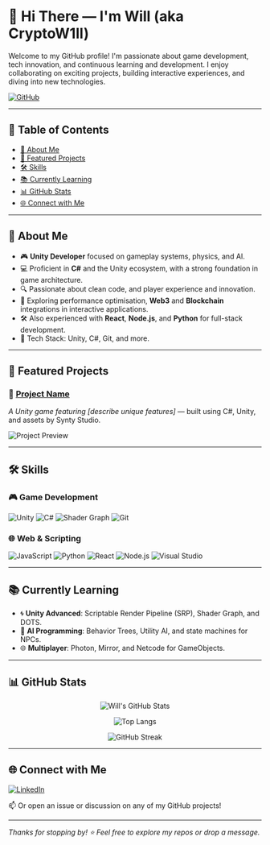 # 👋 Hi There — I'm Will (aka CryptoW1ll)

Welcome to my GitHub profile! I'm passionate about game development, tech innovation, and continuous learning and development. I enjoy collaborating on exciting projects, building interactive experiences, and diving into new technologies.

[![GitHub](https://img.shields.io/badge/GitHub-181717?style=flat&logo=github&logoColor=white)](https://github.com/cryptoW1ll)

---

## 🧭 Table of Contents

- [📌 About Me](#about-me)
- [🚀 Featured Projects](#featured-projects)
- [🛠️ Skills](#skills)
- [📚 Currently Learning](#currently-learning)
- [📊 GitHub Stats](#github-stats)
- [🌐 Connect with Me](#connect-with-me)

---

## 📌 About Me

- 🎮 **Unity Developer** focused on gameplay systems, physics, and AI.
- 💻 Proficient in **C#** and the Unity ecosystem, with a strong foundation in game architecture.
- 🔍 Passionate about clean code, and player experience and innovation.
- 🌱 Exploring performance optimisation, **Web3** and **Blockchain** integrations in interactive applications.
- 🛠️ Also experienced with **React**, **Node.js**, and **Python** for full-stack development.
- 🔧 Tech Stack: Unity, C#, Git, and more.

---

## 🚀 Featured Projects

### 🔹 [Project Name](https://github.com/CryptoW1ll/FATF)
*A Unity game featuring [describe unique features]* — built using C#, Unity, and assets by Synty Studio.

![Project Preview](https://raw.githubusercontent.com/cryptoW1ll/project-repo-name/main/preview.gif)

---

## 🛠️ Skills

### 🎮 Game Development
![Unity](https://img.shields.io/badge/Unity-100000?style=for-the-badge&logo=unity&logoColor=white)
![C#](https://img.shields.io/badge/C%23-239120?style=for-the-badge&logo=c-sharp&logoColor=white)
![Shader Graph](https://img.shields.io/badge/Shader%20Graph-1E1E1E?style=for-the-badge&logo=unity&logoColor=white)
![Git](https://img.shields.io/badge/Git-F05032?style=for-the-badge&logo=git&logoColor=white)

### 🌐 Web & Scripting
![JavaScript](https://img.shields.io/badge/JavaScript-323330?style=for-the-badge&logo=javascript)
![Python](https://img.shields.io/badge/Python-3776AB?style=for-the-badge&logo=python)
![React](https://img.shields.io/badge/React-20232A?style=for-the-badge&logo=react&logoColor=61DAFB)
![Node.js](https://img.shields.io/badge/Node.js-339933?style=for-the-badge&logo=nodedotjs&logoColor=white)
![Visual Studio](https://img.shields.io/badge/Visual%20Studio-5C2D91?style=for-the-badge&logo=visual-studio&logoColor=white)

---

## 📚 Currently Learning

- 🌀 **Unity Advanced**: Scriptable Render Pipeline (SRP), Shader Graph, and DOTS.
- 🤖 **AI Programming**: Behavior Trees, Utility AI, and state machines for NPCs.
- 🌐 **Multiplayer**: Photon, Mirror, and Netcode for GameObjects.

---

## 📊 GitHub Stats

<div align="center">
  
![Will's GitHub Stats](https://github-readme-stats.vercel.app/api?username=cryptoW1ll&show_icons=true&theme=radical&count_private=true&hide_border=true)

![Top Langs](https://github-readme-stats.vercel.app/api/top-langs/?username=cryptoW1ll&layout=compact&theme=radical&hide_border=true)

![GitHub Streak](https://streak-stats.demolab.com?user=cryptoW1ll&theme=radical&hide_border=true)

</div>

---

## 🌐 Connect with Me

[![LinkedIn](https://img.shields.io/badge/-LinkedIn-blue?style=flat&logo=Linkedin&logoColor=white)](https://www.linkedin.com/in/will-fowlds-5885aa101/)

📫 Or open an issue or discussion on any of my GitHub projects!

---

_Thanks for stopping by! ⭐ Feel free to explore my repos or drop a message._
